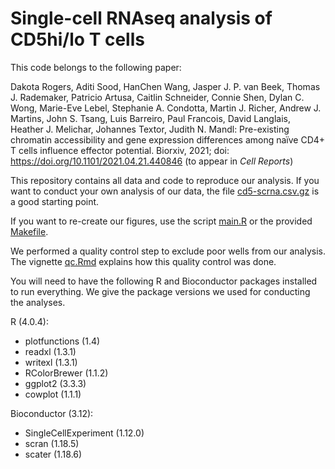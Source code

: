# Single-cell RNAseq analysis of CD5hi/lo T cells

This code belongs to the following paper:

Dakota Rogers, Aditi Sood, HanChen Wang, Jasper J. P. van Beek, Thomas J. Rademaker, Patricio Artusa, Caitlin Schneider, Connie Shen, Dylan C. Wong, Marie-Eve Lebel, Stephanie A. Condotta, Martin J. Richer, Andrew J. Martins, John S. Tsang, Luis Barreiro, Paul Francois, David Langlais, Heather J. Melichar, Johannes Textor, Judith N. Mandl:
Pre-existing chromatin accessibility and gene expression differences among naïve CD4+ T cells influence effector potential. Biorxiv, 2021; doi: https://doi.org/10.1101/2021.04.21.440846 (to appear in _Cell Reports_)

This repository contains all data and code to reproduce our analysis. If you 
want to conduct your own analysis of our data, the file 
[cd5-scrna.csv.gz](data/cd5-scrna.csv.gz) is a good starting point.

If you want to re-create our figures, use the script 
[main.R](main.R) or the provided
[Makefile](Makefile).

We performed a quality control step to exclude poor wells from our analysis. 
The vignette  [qc.Rmd](vignettes/qc.Rmd) explains how this quality
control was done.

You will need to have the following R and Bioconductor packages installed to run everything. We give the package versions we used for conducting the analyses.

R (4.0.4):
 * plotfunctions (1.4)
 * readxl (1.3.1)
 * writexl (1.3.1)
 * RColorBrewer (1.1.2)
 * ggplot2 (3.3.3)
 * cowplot (1.1.1)

Bioconductor (3.12):
 * SingleCellExperiment (1.12.0)
 * scran (1.18.5)
 * scater (1.18.6)
 
